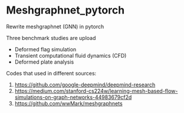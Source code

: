 # Meshgraphnet_pytorch
Rewrite meshgraphnet (GNN) in pytorch

Three benchmark studies are upload

- Deformed flag simulation
- Transient computational fluid dynamics (CFD)
- Deformed plate analysis


Codes that used in different sources:
1. https://github.com/google-deepmind/deepmind-research
2. https://medium.com/stanford-cs224w/learning-mesh-based-flow-simulations-on-graph-networks-44983679cf2d
3. https://github.com/wwMark/meshgraphnets
